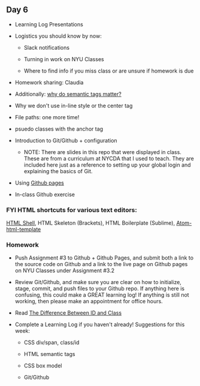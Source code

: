 ## Day 6

* Learning Log Presentations

* Logistics you should know by now: 
    
    * Slack notifications
    
    * Turning in work on NYU Classes
    
    * Where to find info if you miss class or are unsure if homework is due

* Homework sharing: Claudia

* Additionally: [why do semantic tags matter?](https://shapeshed.com/the-importance-of-semantic-markup/)

* Why we don't use in-line style or the center tag

* File paths: one more time!

* psuedo classes with the anchor tag
        
* Introduction to Git/Github + configuration

    * NOTE: There are slides in this repo that were displayed in class. These are from a curriculum at NYCDA that I used to teach. They are included here just as a reference to setting up your global login and explaining the basics of Git.

* Using [Github pages](https://pages.github.com/)

* In-class Github exercise

### FYI HTML shortcuts for various text editors:
[HTML Shell](http://htmlshell.com/), HTML Skeleton (Brackets), HTML Boilerplate (Sublime), [Atom-html-template](https://atom.io/packages/atom-html-templates)


### Homework

* Push Assignment #3 to Github + Github Pages, and submit both a link to the source code on Github and a link to the live page on Github pages on NYU Classes under Assignment #3.2

* Review Git/Github, and make sure you are clear on how to initialize, stage, commit, and push files to your Github repo. If anything here is confusing, this could make a GREAT learning log! If anything is still not working, then please make an appointment for office hours.

* Read [The Difference Between ID and Class](https://css-tricks.com/the-difference-between-id-and-class/)

* Complete a Learning Log if you haven't already! Suggestions for this week:
    
    * CSS div/span, class/id

    * HTML semantic tags

    * CSS box model

    * Git/Github